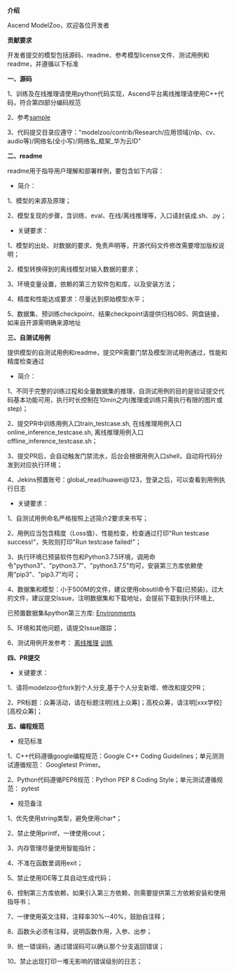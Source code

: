  **介绍** 

Ascend ModelZoo，欢迎各位开发者

 **贡献要求** 

开发者提交的模型包括源码、readme、参考模型license文件、测试用例和readme，并遵循以下标准

 **一、源码** 

1、训练及在线推理请使用python代码实现，Ascend平台离线推理请使用C++代码，符合第四部分编码规范

2、参考[sample](https://gitee.com/ascend/modelzoo/tree/master/built-in/Official/nlp/Transformer_for_TensorFlow)

3、代码提交目录应遵守："modelzoo/contrib/Research/应用领域(nlp、cv、audio等)/网络名(全小写)/网络名_框架_华为云ID"

 **二、readme** 

readme用于指导用户理解和部署样例，要包含如下内容：

- 简介：

1、模型的来源及原理；

2、模型复现的步骤，含训练、eval、在线/离线推理等，入口请封装成.sh、.py；

- 关键要求：

1、模型的出处、对数据的要求、免责声明等，开源代码文件修改需要增加版权说明；

2、模型转换得到的离线模型对输入数据的要求；

3、环境变量设置，依赖的第三方软件包和库，以及安装方法；

4、精度和性能达成要求：尽量达到原始模型水平；

5、数据集、预训练checkpoint、结果checkpoint请提供归档OBS、网盘链接，如来自开源需明确来源地址

 **三、自测试用例** 

提供模型的自测试用例和readme，提交PR需要门禁及模型测试用例通过，性能和精度检查通过

- 简介：

1、不同于完整的训练过程和全量数据集的推理，自测试用例的目的是验证提交代码基本功能可用，执行时长控制在10min之内(推理或训练只需执行有限的图片或step)；

2、提交PR中训练用例入口train_testcase.sh, 在线推理用例入口online_inference_testcase.sh, 离线推理用例入口offline_inference_testcase.sh；

3、提交PR后，会自动触发门禁流水，后台会根据用例入口shell，自动将代码分发到对应执行环境；

4、Jekins预置账号：global_read/huawei@123，登录之后，可以查看到用例执行日志

- 关键要求：

1、自测试用例命名严格按照上述简介2要求来书写；

2、用例应当包含精度（Loss值）、性能检查，检查通过打印"Run testcase success!"，失败则打印"Run testcase failed!"；

3、执行环境已预装软件包和Python3.7.5环境，调用命令"python3"、"python3.7"、"python3.7.5"均可，安装第三方库依赖使用"pip3"、"pip3.7"均可；

4、数据集和模型：小于500M的文件，建议使用obsutil命令下载(已预装)，过大的文件，建议提交Issue，注明数据集和下载地址，会提前下载到执行环境上,

已预置数据集&python第三方库: [Environments](https://gitee.com/ascend/modelzoo/blob/master/contrib/ENVIRONMENTS.md)

5、环境和其他问题，请提交Issue跟踪；

6、测试用例开发参考：
[离线推理](https://gitee.com/ascend/modelzoo/tree/master/contrib/Research/cv/efficientnet-b8/ATC_efficientnet-b8_tf_nkxiaolei)
[训练](https://gitee.com/ascend/modelzoo/tree/master/built-in/Official/nlp/Transformer_for_TensorFlow)

 **四、PR提交**

- 关键要求：

1、请将modelzoo仓fork到个人分支,基于个人分支新增、修改和提交PR；

2、PR标题：众筹活动，请在标题注明[线上众筹]；高校众筹，请注明[xxx学校][高校众筹]；

 **五、编程规范** 

- 规范标准

1、C++代码遵循google编程规范：Google C++ Coding Guidelines；单元测测试遵循规范： Googletest Primer。

2、Python代码遵循PEP8规范：Python PEP 8 Coding Style；单元测试遵循规范： pytest

- 规范备注

1、优先使用string类型，避免使用char*；

2、禁止使用printf，一律使用cout；

3、内存管理尽量使用智能指针；

4、不准在函数里调用exit；

5、禁止使用IDE等工具自动生成代码；

6、控制第三方库依赖，如果引入第三方依赖，则需要提供第三方依赖安装和使用指导书；

7、一律使用英文注释，注释率30%--40%，鼓励自注释；

8、函数头必须有注释，说明函数作用，入参、出参；

9、统一错误码，通过错误码可以确认那个分支返回错误；

10、禁止出现打印一堆无影响的错误级别的日志；
